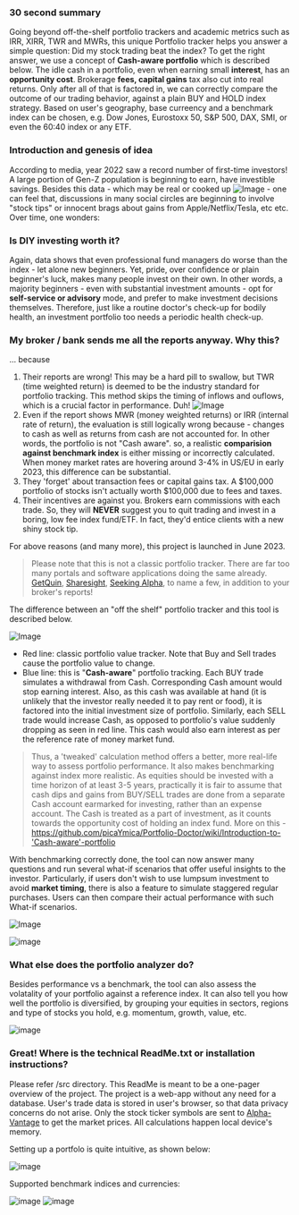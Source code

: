 ### 30 second summary
Going beyond off-the-shelf portfolio trackers and academic metrics such as IRR, XIRR, TWR and MWRs, this unique Portfolio tracker helps you answer a simple question: Did my stock trading beat the index? To get the right answer, we use a concept of **Cash-aware portfolio** which is described below. The idle cash in a portfolio, even when earning small **interest**, has an **opportunity cost**. Brokerage **fees, capital gains** tax also cut into real returns. Only after all of that is factored in, we can correctly compare the outcome of our trading behavior, against a plain BUY and HOLD index strategy. Based on user's geography, base curreency and a benchmark index can be chosen, e.g. Dow Jones, Eurostoxx 50, S&P 500, DAX, SMI, or even the 60:40 index or any ETF. 

### Introduction and genesis of idea
According to media, year 2022 saw a record number of first-time investors! A large portion of Gen-Z population is beginning to earn, have investible savings. Besides this data - which may be real or cooked up ![Image](https://user-images.githubusercontent.com/20066864/243864065-292f45a0-8d9f-4091-963b-ec8aee2791c9.png) - one can feel that, discussions in many social circles are beginning to involve "stock tips" or innocent brags about gains from Apple/Netflix/Tesla, etc etc. Over time, one wonders:

### Is DIY investing worth it? 

Again, data shows that even professional fund managers do worse than the index - let alone new beginners. Yet, pride, over confidence or plain beginner's luck, makes many people invest on their own. In other words, a majority beginners - even with substantial investment amounts - opt for **self-service or advisory** mode, and prefer to make investment decisions themselves. Therefore, just like a routine doctor's check-up for bodily health, an investment portfolio too needs a periodic health check-up.

### My broker / bank sends me all the reports anyway. Why this?

... because
1. Their reports are wrong! This may be a hard pill to swallow, but TWR (time weighted return) is deemed to be the industry standard for portfolio tracking. This method skips the timing of inflows and ouflows, which is a crucial factor in performance. Duh!  ![Image](https://user-images.githubusercontent.com/20066864/243864329-9cc0cc55-bd70-4fc0-bd2d-0f714a5a063f.png)
2. Even if the report shows MWR (money weighted returns) or IRR (internal rate of return), the evaluation is still logically wrong because - changes to cash as well as returns from cash are not accounted for. In other words, the portfolio is not "Cash aware". so, a realistic **comparision against benchmark index** is either missing or incorrectly calculated. When money market rates are hovering around 3-4% in US/EU in early 2023, this difference can be substantial.
3. They 'forget' about transaction fees or capital gains tax. A $100,000 portfolio of stocks isn't actually worth $100,000 due to fees and taxes.
4. Their incentives are against you. Brokers earn commissions with each trade. So, they will **NEVER** suggest you to quit trading and invest in a boring, low fee index fund/ETF. In fact, they'd entice clients with a new shiny stock tip.

For above reasons (and many more), this project is launched in June 2023.

> Please note that this is not a classic portfolio tracker. There are far too many portals and software applications doing the same already. [GetQuin](getquin.com), [Sharesight](https://www.sharesight.com), [Seeking Alpha](https://seekingalpha.com), to name a few, in addition to your broker's reports!

The difference between an "off the shelf" portfolio tracker and this tool is described below. 

![Image](https://user-images.githubusercontent.com/20066864/243858729-5bbe9e64-e845-442c-8245-cb283704abda.png)

- Red line: classic portfolio value tracker. Note that Buy and Sell trades cause the portfolio value to change. 
- Blue line: this is "**Cash-aware**" portfolio tracking. Each BUY trade simulates a withdrawal from Cash. Corresponding Cash amount would stop earning interest. Also, as this cash was available at hand (it is unlikely that the investor really needed it to pay rent or food), it is factored into the initial investment size of portfolio. Similarly, each SELL trade would increase Cash, as opposed to portfolio's value suddenly dropping as seen in red line. This cash would also earn interest as per the reference rate of money market fund. 

> Thus, a 'tweaked' calculation method offers a better, more real-life way to assess portfolio performance. It also makes benchmarking against index more realistic. As equities should be invested with a time horizon of at least 3-5 years, practically it is fair to assume that cash dips and gains from BUY/SELL trades are done from a separate Cash account earmarked for investing, rather than an expense account. The Cash is treated as a part of investment, as it counts towards the opportunity cost of holding an index fund. More on this - https://github.com/picaYmica/Portfolio-Doctor/wiki/Introduction-to-'Cash-aware'-portfolio 

With benchmarking correctly done, the tool can now answer many questions and run several what-if scenarios that offer useful insights to the investor. Particularly, if users don't wish to use lumpsum investment to avoid **market timing**, there is also a feature to simulate staggered regular purchases. Users can then compare their actual performance with such What-if scenarios.

![Image](https://user-images.githubusercontent.com/20066864/243866423-378681d8-fa5b-4a51-8afd-931c68faca28.png)

![image](https://github.com/picaYmica/Portfolio-Doctor/assets/20066864/4a9c993f-2d32-4691-a3bb-404d3311db0c)

### What else does the portfolio analyzer do?

Besides performance vs a benchmark, the tool can also assess the volatality of your portfolio against a reference index. It can also tell you how well the portfolio is diversified, by grouping your equities in sectors, regions and type of stocks you hold, e.g. momentum, growth, value, etc.

![image](https://github.com/TechStuff2020/CashPlus-Portfolio/assets/20066864/86be045f-a60b-407f-abe2-f72c150ea922)

### Great! Where is the technical ReadMe.txt or installation instructions?

Please refer /src directory. This ReadMe is meant to be a one-pager overview of the project. The project is a web-app without any need for a database. User's trade data is stored in user's browser, so that data privacy concerns do not arise. Only the stock ticker symbols are sent to [Alpha-Vantage](https://www.alphavantage.co/#about) to get the market prices. All calculations happen local device's memory.

Setting up a portfolo is quite intuitive, as shown below: 

![image](https://github.com/TechStuff2020/Portfolio-Doctor/assets/20066864/2da5dc15-5f68-4c6d-a6b9-fb856d2ed551)

Supported benchmark indices and currencies:

![image](https://github.com/TechStuff2020/Portfolio-Doctor/assets/20066864/70482d6a-cb58-4d72-9ad2-4782b3c7d28f) ![image](https://github.com/TechStuff2020/Portfolio-Doctor/assets/20066864/6ee5e464-9ba8-4e9b-a437-2114a48e3fc3)


